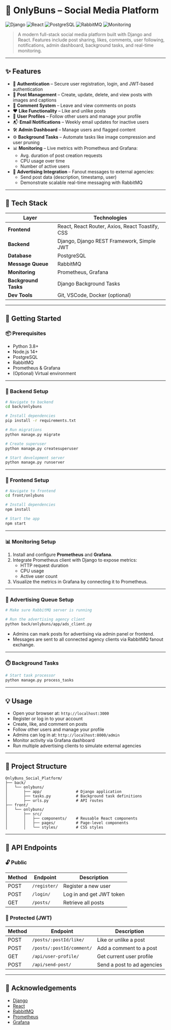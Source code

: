 # 🐇 OnlyBuns – Social Media Platform

![Django](https://img.shields.io/badge/backend-Django-blue)
![React](https://img.shields.io/badge/frontend-React-blue)
![PostgreSQL](https://img.shields.io/badge/database-PostgreSQL-blue)
![RabbitMQ](https://img.shields.io/badge/message--queue-RabbitMQ-orange)
![Monitoring](https://img.shields.io/badge/monitoring-Prometheus%20%26%20Grafana-green)

> A modern full-stack social media platform built with Django and React. Features include post sharing, likes, comments, user following, notifications, admin dashboard, background tasks, and real-time monitoring.

---

## ✨ Features

- 🔐 **Authentication** – Secure user registration, login, and JWT-based authentication
- 📝 **Post Management** – Create, update, delete, and view posts with images and captions
- 💬 **Comment System** – Leave and view comments on posts
- ❤️ **Like Functionality** – Like and unlike posts
- 👤 **User Profiles** – Follow other users and manage your profile
- 📬 **Email Notifications** – Weekly email updates for inactive users
- 🛠️ **Admin Dashboard** – Manage users and flagged content
- ⚙️ **Background Tasks** – Automate tasks like image compression and user pruning
- 📊 **Monitoring** – Live metrics with Prometheus and Grafana:
  - Avg. duration of post creation requests
  - CPU usage over time
  - Number of active users
- 📢 **Advertising Integration** – Fanout messages to external agencies:
  - Send post data (description, timestamp, user)
  - Demonstrate scalable real-time messaging with RabbitMQ

---

## 🧰 Tech Stack

| Layer          | Technologies |
|----------------|--------------|
| **Frontend**   | React, React Router, Axios, React Toastify, CSS |
| **Backend**    | Django, Django REST Framework, Simple JWT |
| **Database**   | PostgreSQL |
| **Message Queue** | RabbitMQ |
| **Monitoring** | Prometheus, Grafana |
| **Background Tasks** | Django Background Tasks |
| **Dev Tools**  | Git, VSCode, Docker (optional) |

---

## 🚀 Getting Started

### 📦 Prerequisites

- Python 3.8+
- Node.js 14+
- PostgreSQL
- RabbitMQ
- Prometheus & Grafana
- (Optional) Virtual environment

---

### 🧪 Backend Setup

```bash
# Navigate to backend
cd back/onlybuns

# Install dependencies
pip install -r requirements.txt

# Run migrations
python manage.py migrate

# Create superuser
python manage.py createsuperuser

# Start development server
python manage.py runserver
```

---

### 🎨 Frontend Setup

```bash
# Navigate to frontend
cd front/onlybuns

# Install dependencies
npm install

# Start the app
npm start
```

---

### 📊 Monitoring Setup

1. Install and configure **Prometheus** and **Grafana**.
2. Integrate Prometheus client with Django to expose metrics:
   - HTTP request duration
   - CPU usage
   - Active user count
3. Visualize the metrics in Grafana by connecting it to Prometheus.

---

### 📢 Advertising Queue Setup

```bash
# Make sure RabbitMQ server is running

# Run the advertising agency client
python back/onlybuns/app/ads_client.py
```

- Admins can mark posts for advertising via admin panel or frontend.
- Messages are sent to all connected agency clients via RabbitMQ fanout exchange.

---

### ⏱️ Background Tasks

```bash
# Start task processor
python manage.py process_tasks
```

---

## 💡 Usage

- Open your browser at: `http://localhost:3000`
- Register or log in to your account
- Create, like, and comment on posts
- Follow other users and manage your profile
- Admins can log in at: `http://localhost:8000/admin`
- Monitor activity via Grafana dashboard
- Run multiple advertising clients to simulate external agencies

---

## 📁 Project Structure

```
OnlyBuns_Social_Platform/
├── back/
│   └── onlybuns/
│       ├── app/               # Django application
│       ├── tasks.py           # Background task definitions
│       ├── urls.py            # API routes
├── front/
│   └── onlybuns/
│       ├── src/
│       │   ├── components/    # Reusable React components
│       │   ├── pages/         # Page-level components
│       │   └── styles/        # CSS styles
```

---

## 🔌 API Endpoints

### 🔓 Public

| Method | Endpoint        | Description              |
|--------|------------------|--------------------------|
| POST   | `/register/`     | Register a new user      |
| POST   | `/login/`        | Log in and get JWT token |
| GET    | `/posts/`        | Retrieve all posts       |

### 🔐 Protected (JWT)

| Method | Endpoint                      | Description                |
|--------|-------------------------------|----------------------------|
| POST   | `/posts/:postId/like/`        | Like or unlike a post      |
| POST   | `/posts/:postId/comment/`     | Add a comment to a post    |
| GET    | `/api/user-profile/`          | Get current user profile   |
| POST   | `/api/send-post/`             | Send a post to ad agencies |

---

## 🙌 Acknowledgements

- [Django](https://www.djangoproject.com/)
- [React](https://reactjs.org/)
- [RabbitMQ](https://www.rabbitmq.com/)
- [Prometheus](https://prometheus.io/)
- [Grafana](https://grafana.com/)
